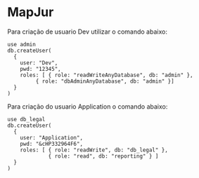 # MapJur

Para criação de usuario Dev utilizar o comando abaixo:
```
use admin
db.createUser(
  {
    user: "Dev",
    pwd: "12345",
    roles: [ { role: "readWriteAnyDatabase", db: "admin" },
	     { role: "dbAdminAnyDatabase", db: "admin" }]
  }
)
```

Para criação do usuario Application o comando abaixo:
```
use db_legal
db.createUser(
  {
    user: "Application",
    pwd: "&cHP332964F6",
    roles: [ { role: "readWrite", db: "db_legal" },
             { role: "read", db: "reporting" } ]
  }
)
```
